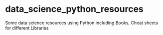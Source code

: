 # data_science_python_resources
Some data science resources using Python including Books, Cheat sheets for different Libraries  
